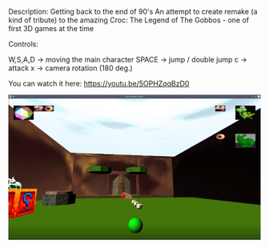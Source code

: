 Description: Getting back to the end of 90's
             An attempt to create remake (a kind of tribute) to the 
             amazing Croc: The Legend of The Gobbos - one of first 3D games at the time

Controls: 

W,S,A,D  -> moving the main character
SPACE    -> jump / double jump
c        -> attack
x        -> camera rotation (180 deg.)


You can watch it here: 
https://youtu.be/5OPHZqqBzD0

![alt text](https://github.com/PrzemyslawSamsel/Croc-Remake-OpenGL/blob/master/game_screenshot1.png)
